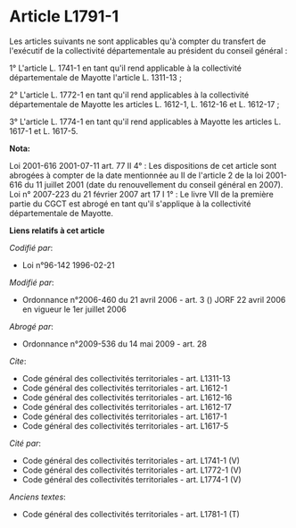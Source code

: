 # Article L1791-1

Les articles suivants ne sont applicables qu'à compter du transfert de l'exécutif de la collectivité départementale au
président du conseil général : 

1° L'article L. 1741-1 en tant qu'il rend applicable à la collectivité départementale de Mayotte l'article L. 1311-13 ; 

2° L'article L. 1772-1 en tant qu'il rend applicables à la collectivité départementale de Mayotte les articles L. 1612-1, L.
1612-16 et L. 1612-17 ; 

3° L'article L. 1774-1 en tant qu'il rend applicables à Mayotte les articles L. 1617-1 et L. 1617-5.

**Nota:**

Loi 2001-616 2001-07-11 art. 77 II 4° : Les dispositions de cet article sont abrogées à compter de la date mentionnée au II
de l'article 2 de la loi 2001-616 du 11 juillet 2001 (date du renouvellement du conseil général en 2007). Loi n° 2007-223 du
21 février 2007 art 17 I 1° : Le livre VII de la première partie du CGCT est abrogé en tant qu'il s'applique à la
collectivité départementale de Mayotte.

**Liens relatifs à cet article**

_Codifié par_:

  - Loi n°96-142 1996-02-21

_Modifié par_:

  - Ordonnance n°2006-460 du 21 avril 2006 - art. 3 () JORF 22 avril 2006 en vigueur le 1er juillet 2006

_Abrogé par_:

  - Ordonnance n°2009-536 du 14 mai 2009 - art. 28

_Cite_:

  - Code général des collectivités territoriales - art. L1311-13
  - Code général des collectivités territoriales - art. L1612-1
  - Code général des collectivités territoriales - art. L1612-16
  - Code général des collectivités territoriales - art. L1612-17
  - Code général des collectivités territoriales - art. L1617-1
  - Code général des collectivités territoriales - art. L1617-5

_Cité par_:

  - Code général des collectivités territoriales - art. L1741-1 (V)
  - Code général des collectivités territoriales - art. L1772-1 (V)
  - Code général des collectivités territoriales - art. L1774-1 (V)

_Anciens textes_:

  - Code général des collectivités territoriales - art. L1781-1 (T)
